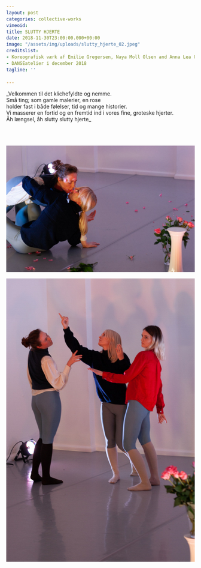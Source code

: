 ```yaml
---
layout: post
categories: collective-works
vimeoid: 
title: SLUTTY HJERTE
date: 2018-11-30T23:00:00.000+00:00
image: "/assets/img/uploads/slutty_hjerte_02.jpeg"
creditslist:
- Koreografisk værk af Emilie Gregersen, Naya Moll Olsen and Anna Lea Ourø
- DANSEatelier i december 2018
tagline: ''

---
```


<p class="center">_Velkommen til det klichefyldte og nemme.<br>Små ting; som gamle malerier, en rose<br>holder fast i både følelser, tid og mange historier.<br>Vi masserer en fortid og en fremtid ind i vores fine, groteske hjerter.<br> Åh længsel, åh slutty slutty hjerte_</p>

_<br><br>_

![](/assets/img/uploads/slutty_hjerte_01.jpeg)

![](/assets/img/uploads/slutty_hjerte_04.jpeg)